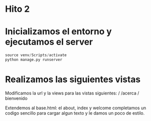 # Hito 2

# Inicializamos el entorno y ejecutamos el server
```py
source venv/Scripts/activate
python manage.py runserver
```

# Realizamos las siguientes vistas
Modificamos la url y la views para las vistas siguientes:
/
/acerca
/ bienvenido

Extendemos al base.html: el about, index y welcome
completamos un codigo sencillo para cargar algun texto y le damos un poco de estilo.


```py

```
